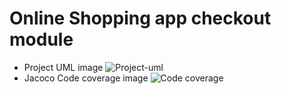 # Online Shopping app checkout module
- Project UML image
![Project-uml](https://github.com/alimulondo/ecommerce-/assets/39081836/07755691-17a9-4928-b812-2e7abf41977f)
- Jacoco Code coverage image
![Code coverage](https://github.com/alimulondo/ecommerce-/assets/39081836/6305edac-e35c-4c1f-bb95-7058278556a7)


